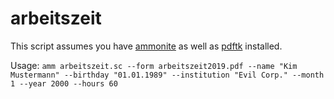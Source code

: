 # arbeitszeit

This script assumes you have [ammonite](https://ammonite.io/) as well as [pdftk](https://www.pdflabs.com/tools/pdftk-the-pdf-toolkit/) installed.

Usage: `amm arbeitszeit.sc --form arbeitszeit2019.pdf --name "Kim Mustermann" --birthday "01.01.1989" --institution "Evil Corp." --month 1 --year 2000 --hours 60`


<!-- ---
## TODO
- [x] Ensure that generated entries don't overlap && that max time per day is not exceeded
- [ ] Webservice to generate Stundenzettel as a service
- [x] Read command line arguments
- [x] pretty output -->
